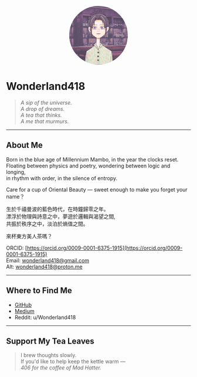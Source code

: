 <link rel="stylesheet" href="/assets/css/style.css">

<p align="center">
  <img src="./23667A09-410E-4D62-8EB3-4ED507B3A6ED (1).jpg" width="160" style="border-radius: 50%"><br>
</p>

# Wonderland418

> *A sip of the universe.*  
> *A drop of dreams.*  
> *A tea that thinks.*  
> *A me that murmurs.*

---

## About Me

Born in the blue age of Millennium Mambo, 
in the year the clocks reset.  
Floating between physics and poetry, 
wondering between logic and longing,  
in rhythm with order, in the silence of entropy.

Care for a cup of Oriental Beauty — sweet enough to make you forget your name？

生於千禧曼波的藍色時代，在時鐘歸零之年。  
漂浮於物理與詩意之中，夢遊於邏輯與渴望之間,  
共振於秩序之中，淡泊於熵值之間。

來杯東方美人茶嗎？

ORCID: [https://orcid.org/0009-0001-6375-1915](https://orcid.org/0009-0001-6375-1915)  
Email: wonderland418@gmail.com  
Alt: wonderland418@proton.me 

---

## Where to Find Me

- [GitHub](https://github.com/wonderland418)
- [Medium](https://medium.com/@Wonderland418)
- Reddit: u/Wonderland418

---

## Support My Tea Leaves

> I brew thoughts slowly.  
> If you'd like to help keep the kettle warm —  
> *406 for the coffee of Mad Hatter.*
